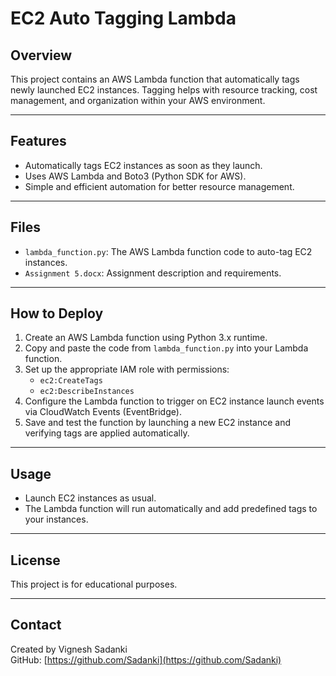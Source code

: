 

# EC2 Auto Tagging Lambda

## Overview

This project contains an AWS Lambda function that automatically tags newly launched EC2 instances. Tagging helps with resource tracking, cost management, and organization within your AWS environment.

---

## Features

- Automatically tags EC2 instances as soon as they launch.
- Uses AWS Lambda and Boto3 (Python SDK for AWS).
- Simple and efficient automation for better resource management.

---

## Files

- `lambda_function.py`: The AWS Lambda function code to auto-tag EC2 instances.
- `Assignment 5.docx`: Assignment description and requirements.

---

## How to Deploy

1. Create an AWS Lambda function using Python 3.x runtime.
2. Copy and paste the code from `lambda_function.py` into your Lambda function.
3. Set up the appropriate IAM role with permissions:
   - `ec2:CreateTags`
   - `ec2:DescribeInstances`
4. Configure the Lambda function to trigger on EC2 instance launch events via CloudWatch Events (EventBridge).
5. Save and test the function by launching a new EC2 instance and verifying tags are applied automatically.

---

## Usage

- Launch EC2 instances as usual.
- The Lambda function will run automatically and add predefined tags to your instances.

---

## License

This project is for educational purposes.

---

## Contact

Created by Vignesh Sadanki  
GitHub: [https://github.com/Sadanki](https://github.com/Sadanki)
